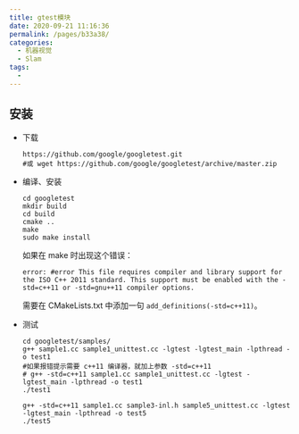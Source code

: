 ```yaml
---
title: gtest模块
date: 2020-09-21 11:16:36
permalink: /pages/b33a38/
categories: 
  - 机器视觉
  - Slam
tags: 
  - 
---
```

<script>
(function(){
    var bp = document.createElement('script');
    var curProtocol = window.location.protocol.split(':')[0];
    if (curProtocol === 'https'){
   bp.src = 'https://zz.bdstatic.com/linksubmit/push.js';
  }
  else{
  bp.src = 'http://push.zhanzhang.baidu.com/push.js';
  }
    var s = document.getElementsByTagName("script")[0];
    s.parentNode.insertBefore(bp, s);
})();
</script>




## 安装

- 下载
  ```shell
  https://github.com/google/googletest.git
  #或 wget https://github.com/google/googletest/archive/master.zip
  ```
- 编译、安装
  ```shell
  cd googletest
  mkdir build
  cd build
  cmake ..
  make
  sudo make install
  ```

  如果在 make 时出现这个错误：
  ```
  error: #error This file requires compiler and library support for the ISO C++ 2011 standard. This support must be enabled with the -std=c++11 or -std=gnu++11 compiler options.
  ```
  需要在 CMakeLists.txt 中添加一句 `add_definitions(-std=c++11)`。

- 测试

  ```shell
  cd googletest/samples/
  g++ sample1.cc sample1_unittest.cc -lgtest -lgtest_main -lpthread -o test1
  #如果报错提示需要 c++11 编译器，就加上参数 -std=c++11
  # g++ -std=c++11 sample1.cc sample1_unittest.cc -lgtest -lgtest_main -lpthread -o test1
  ./test1

  g++ -std=c++11 sample1.cc sample3-inl.h sample5_unittest.cc -lgtest -lgtest_main -lpthread -o test5
  ./test5
  ```